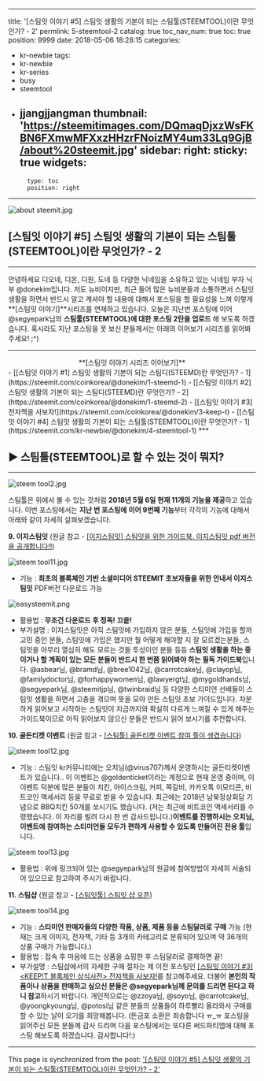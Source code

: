 
---
title: '[스팀잇 이야기 #5] 스팀잇 생활의 기본이 되는 스팀툴(STEEMTOOL)이란 무엇인가? - 2'
permlink: 5-steemtool-2
catalog: true
toc_nav_num: true
toc: true
position: 9999
date: 2018-05-06 18:28:15
categories:
- kr-newbie
tags:
- kr-newbie
- kr-series
- busy
- steemtool
- jjangjjangman
thumbnail: 'https://steemitimages.com/DQmaqDjxzWsFKBN6FXmwMFXxzHHzrFNoizMY4um33Lq9GjB/about%20steemit.jpg'
sidebar:
    right:
        sticky: true
widgets:
    -
        type: toc
        position: right
---


![about steemit.jpg](https://steemitimages.com/DQmaqDjxzWsFKBN6FXmwMFXxzHHzrFNoizMY4um33Lq9GjB/about%20steemit.jpg)

## [스팀잇 이야기 #5] 스팀잇 생활의 기본이 되는 스팀툴(STEEMTOOL)이란 무엇인가? - 2
***

안녕하세요 디오네, 디온, 디원, 도네 등 다양한 닉네임을 소유하고 있는 닉네임 부자 닉부 @donekim입니다. 저도 뉴비이지만, 최근 들어 많은 뉴비분들과 소통하면서 스팀잇 생활을 하면서 반드시 알고 계셔야 할 내용에 대해서 포스팅을 할 필요성을 느껴 이렇게 **[스팀잇 이야기]**시리즈를 연재하고 있습니다. 오늘은 지난번 포스팅에 이어 @segyepark님의 **스팀툴(STEEMTOOL)에 대한 포스팅 2탄을 업로드** 해 보도록 하겠습니다. 혹시라도 지난 포스팅을 못 보신 분들께서는 아래의 이어보기 시리즈를 읽어봐주세요! ;^)
***

<center> **[스팀잇 이야기 시리즈 이어보기]** </center>
- [[스팀잇 이야기 #1] 스팀잇 생활의 기본이 되는 스팀디(STEEMD)란 무엇인가? - 1](https://steemit.com/coinkorea/@donekim/1-steemd-1)
- [[스팀잇 이야기 #2] 스팀잇 생활의 기본이 되는 스팀디(STEEMD)란 무엇인가? - 2](https://steemit.com/coinkorea/@donekim/1-steemd-2)
- [[스팀잇 이야기 #3] <KEEP!T 블록체인 상식사전> 전자책을 사보자!](https://steemit.com/coinkorea/@donekim/3-keep-t)
- [[스팀잇 이야기 #4] 스팀잇 생활의 기본이 되는 스팀툴(STEEMTOOL)이란 무엇인가? - 1](https://steemit.com/kr-newbie/@donekim/4-steemtool-1)
***


## ▶ 스팀툴(STEEMTOOL)로 할 수 있는 것이 뭐지?
***

![steem tool2.jpg](https://steemitimages.com/DQmWnHVm9BWrNFQ9MMAy5W3M6H2BRHufDaKgEadkT75WZrf/steem%20tool2.jpg)

스팀툴은 위에서 볼 수 있는 것처럼 **2018년 5월 6일 현재 11개의 기능을 제공**하고 있습니다. 이번 포스팅에서는 **지난 번 포스팅에 이어 9번째 기능**부터 각각의 기능에 대해서 아래와 같이 자세히 살펴보겠습니다.

**9. 이지스팀잇** (원글 참고 - [[이지스팀잇] 스팀잇을 위한 가이드북. 이지스팀잇 pdf 버전을 공개합니다!!](https://steemit.com/kr/@easysteemit/3s7jfa-pdf))

![steem tool11.jpg](https://steemitimages.com/DQmUgtT7G4BhiQyTCoSr4Xr7duovSgFb7vh8KEyyphaMbHa/steem%20tool11.jpg)

- 기능 : **최초의 블록체인 기반 소셜미디어 STEEMIT 초보자들을 위한 안내서 이지스팀잇** PDF버전 다운로드 가능

![easysteemit.png](https://steemitimages.com/DQmcEMDJ7mN6AVrWNwz6KcGyJXg7T3o5ysjjtT8FbkaruEn/easysteemit.png)
- 활용법 : **무조건 다운로드 후 정독! 끄읕!**
- 부가설명 : 이지스팀잇은 아직 스팀잇에 가입하지 않은 분들, 스팀잇에 가입을 할까 고민 중인 분들, 스팀잇에 가입은 했지만 뭘 어떻게 해야할 지 잘 모르겠는분들, 스팀잇을 아무리 열심히 해도 모르는 것들 투성이인 분들 등등 **스팀잇 생활을 하는 중이거나 할 계획이 있는 모든 분들이 반드시 한 번쯤 읽어봐야 하는 필독 가이드북**입니다. @asbear님, @bramd님, @bree1042님, @carrotcake님, @clayop님, @familydoctor님, @forhappywomen님, @lawyergt님, @mygoldhands님, @segyepark님, @steemitjp님, @twinbraid님 등 다양한 스티미언 선배들이 스팀잇 생활을 하면서 고충을 겪으며 뜻을 모아 만든 스팀잇 초보 가이드입니다. 차분하게 읽어보고 시작하는 스팀잇이 지금까지와 확실히 다르게 느껴질 수 있게 해주는 가이드북이므로 아직 읽어보지 않으신 분들은 반드시 읽어 보시기를 추천합니다. 

**10. 골든티켓 이벤트** (원글 참고 - [[스팀툴] 골든티켓 이벤트 참여 툴이 생겼습니다](https://steemit.com/kr/@segyepark/2e2mpp))


![steem tool12.jpg](https://steemitimages.com/DQmPJqZEGdZSHc4xYWgZp7PpqpugpFi7KTz3MQCVMFK5H6T/steem%20tool12.jpg)

- 기능 : 스팀잇 kr커뮤니티에는 오치님(@virus707)께서 운영하시는 골든티켓이벤트가 있습니다.. 이 이벤트는 @goldenticket이라는 계정으로 현재 운영 중이며, 이 이벤트 덕분에 많은 분들이 치킨, 아이스크림, 커피, 쪽갈비, 카카오톡 이모티콘, 비트코인 액세서리 등을 무료로 받을 수 있습니다. 최근에는 2018년 남북정상회담 기념으로 BBQ치킨 50개를 쏘시기도 했습니다. (저는 최근에 비트코인 액세서리를 수령했습니다. 이 자리를 빌려 다시 한 번 감사드립니다.)**이벤트를 진행하시는 오치님, 이벤트에 참여하는 스티미언들 모두가 편하게 사용할 수 있도록 만들어진 전용 툴**입니다. 

![steem tool13.jpg](https://steemitimages.com/DQmbhVyEbJEZZaKCZRtuC45jVtNyYCVP1MuPm5k65iPFPpK/steem%20tool13.jpg)


- 활용법 : 위에 링크되어 있는 @segyepark님의 원글에 참여방법이 자세히 서술되어 있으므로 참고하여 주시기 바랍니다. 



**11. 스팀샵** (원글 참고 - [[스팀잇툴] 스팀잇 샵 오픈](https://steemit.com/kr/@segyepark/vkq8k))

![steem tool14.jpg](https://steemitimages.com/DQmUmJDrhS6f6P64L7raKNvbffQVYdKuB1ign1bxQJz9c7H/steem%20tool14.jpg)

- 기능 : **스티미언 판매자들의 다양한 작품, 상품, 제품 등을 스팀달러로 구매** 가능 (현재는 크게 이미지, 전자책, 기타 등 3개의 카테고리로 분류되어 있으며 약 36개의 상품 구매가 가능합니다.)
- 활용법 : 접속 후 마음에 드는 상품을 쇼핑한 후 스팀달러로 결제하면 끝!
- 부가설명 :  스팀샵에서의 자세한 구매 절차는 제 이전 포스팅인 [[스팀잇 이야기 #3] <KEEP!T 블록체인 상식사전> 전자책을 사보자!](https://steemit.com/coinkorea/@donekim/3-keep-t)를 참고해주세요. 더불어 **본인의 작품이나 상품을 판매하고 싶으신 분들은 @segyepark님께 문의를 드리면 된다고 하니 참고**하시기 바랍니다. 개인적으로는 @zzoya님, @soyo님, @carrotcake님, @yoongkyoung님, @potosi님 같은 분들의 상품들이 하루빨리 올라와서 구매를 할 수 있는 날이 오기를 희망해봅니다. (뜬금포 소환은 죄송합니다 ㅠ_ㅠ 포스팅을 읽어주신 모든 분들께 감사 드리며 다음 포스팅에서는 또다른 써드파티앱에 대해 포스팅 해보도록 하겠습니다. 감사합니다!:)

- - -

This page is synchronized from the post: ['[스팀잇 이야기 #5] 스팀잇 생활의 기본이 되는 스팀툴(STEEMTOOL)이란 무엇인가? - 2'](https://steemit.com/@donekim/5-steemtool-2)

